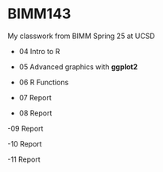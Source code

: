 # BIMM143
My classwork from BIMM Spring 25 at UCSD

- 04 Intro to R


- 05 Advanced graphics with **ggplot2**


- 06 R Functions

- 07 Report


- 08 Report

-09 Report

-10 Report

-11 Report